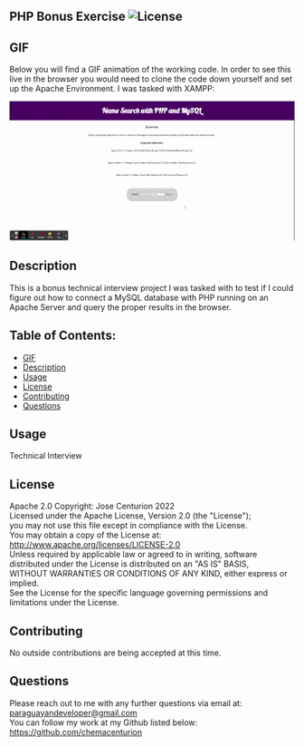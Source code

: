 ## PHP Bonus Exercise ![License](https://img.shields.io/badge/License-Apache%202.0-blue.svg)

## GIF
Below you will find a GIF animation of the working code. In order to see this live in the browser you would need to clone the code down yourself and set up the Apache Environment. I was tasked with XAMPP:

![Site-GIF](https://github.com/chemacenturion/PHP__Bonus-Exercise/blob/main/assets/images/PHP%20Bonus%20Exercise%20(1).gif?raw=true)

## Description
This is a bonus technical interview project I was tasked with to test if I could figure out how to connect a MySQL database with PHP running on an Apache Server and query the proper results in the browser.

## Table of Contents:
* [GIF](#GIF)
* [Description](#Description)
* [Usage](#Usage)
* [License](#License)
* [Contributing](#Contributing)
* [Questions](#Questions)

## Usage
Technical Interview

## License
Apache 2.0 Copyright: Jose Centurion 2022
<br/>
Licensed under the Apache License, Version 2.0 (the "License"); <br/> you may not use this file except in compliance with the License. <br/> You may obtain a copy of the License at: <br/> http://www.apache.org/licenses/LICENSE-2.0 <br/> Unless required by applicable law or agreed to in writing, software <br/> distributed under the License is distributed on an "AS IS" BASIS, <br/> WITHOUT WARRANTIES OR CONDITIONS OF ANY KIND, either express or implied. <br/> See the License for the specific language governing permissions and <br/> limitations under the License.

## Contributing
No outside contributions are being accepted at this time.

## Questions
Please reach out to me with any further questions via email at:
<br/>
paraguayandeveloper@gmail.com
<br/>
You can follow my work at my Github listed below:
<br/>
https://github.com/chemacenturion

